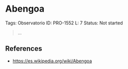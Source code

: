# Abengoa

Tags: Observatorio
ID: PRO-1552
L: 7
Status: Not started

> …
> 

## References

- https://es.wikipedia.org/wiki/Abengoa